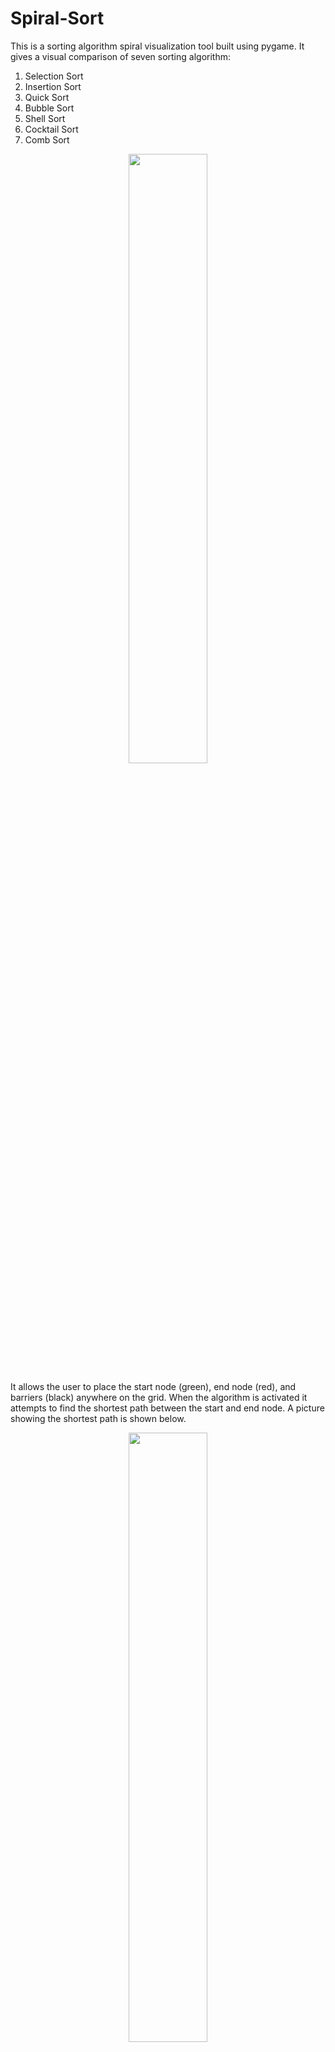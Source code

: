 # Spiral-Sort
This is a sorting algorithm spiral visualization tool built using pygame. It gives a visual comparison of seven sorting algorithm:
<ol>
 <li>Selection Sort</li>
 <li>Insertion Sort</li>
 <li>Quick Sort</li>
 <li>Bubble Sort</li>
 <li>Shell Sort</li>
 <li>Cocktail Sort</li> 
 <li>Comb Sort</li> 
</ol>

<p align="center"><img src="img/idle.PNG" width="50%" height="50%"></p>

It allows the user to place the start node (green), end node (red), and barriers (black) anywhere on the grid. When the algorithm is activated it attempts to find the shortest path between the start and end node. A picture showing the shortest path is shown below.  

<p align="center"><img src="img/path.PNG" width="50%" height="50%"></p>

If you would like to see a visual of the search algoritms running there is a video in the video folder of this repository showing the algorithms searching through different mazes! 

# What I Learnt
<ol>
 <li>Used Pygame to build visualiztion GUI.</li>
 <li>Built graph by creating a custom Node class.</li>
 <li>Implemented the following path finding algorithms:
  <ul>
    <li><b>Dijkstra's</b> (Breadth First Search).</li>
    <li><b>A*</b> (Guided search using manhattan heuristic).</li>
    <li><b>Best First Search</b> (Greedy search using manhattan heuristic).</li> 
  </ul>
 </li>
</ol>

# User Instructions
<ol>
 <li>Download the main.py file and store it somewhere on your computer.</li>
 <li>To run the code you will need to create a Python environment and install pygame by opening your terminal and typing 'pip install pygame', this is the only external library you should need.</li>
 <li>Run the program from within your IDE or from the command line.</li>
 <li>To place the start node, end node, and barriers simply right click on the d=grid where you would like the node to be placed. To remove any nodes you can erase them by left cleft clicking.</li>
</ol>

